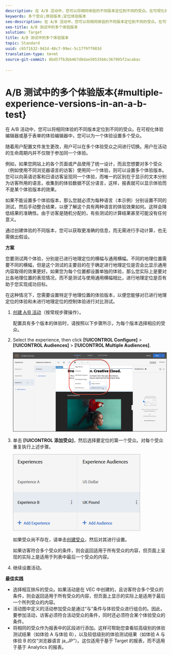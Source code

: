 ```yaml
---
description: 在 A/B 活动中，您可以将相同体验的不同版本定位到不同的受众。在可视化体验编辑器或基于表单的体验编辑器中，您可以为一个体验设置多个受众。
keywords: 多个受众;体验版本;定位体验版本
seo-description: 在 A/B 活动中，您可以将相同体验的不同版本定位到不同的受众。在可视化体验编辑器或基于表单的体验编辑器中，您可以为一个体验设置多个受众。
seo-title: A/B 测试中的多个体验版本
solution: Target
title: A/B 测试中的多个体验版本
topic: Standard
uuid: c6571632-942d-48c7-99ec-5c17f9ff983d
translation-type: tm+mt
source-git-commit: 8bd57fb3bb467d8dae50535b6c367995f2acabac

---
```



# A/B 测试中的多个体验版本{#multiple-experience-versions-in-an-a-b-test}

在 A/B 活动中，您可以将相同体验的不同版本定位到不同的受众。在可视化体验编辑器或基于表单的体验编辑器中，您可以为一个体验设置多个受众。

随着用户配置文件发生更改，用户可以在多个体验受众之间进行切换。用户在活动的生命周期内并不仅限于参加同一个体验。

例如，如果您网站上的各个页面或产品使用了统一设计，而且您想要对多个受众（例如使用不同浏览器语言的访客）使用同一个体验，则可以设置多个体验版本。您可以向英语访客和日语访客呈现同一个体验，而唯一的区别在于显示的文本分别为访客所用的语言。收集到的体验数据不区分语言，这样，报表就可以显示体验而不是某个体验版本的效果。

如果不能设置多个体验版本，那么您就必须为每种语言（本示例）分别设置不同的测试，然后手动整合结果，以便了解这个具有两种语言的体验效果如何。这样会降低结果的准确性。由于访客是随机分配的，有些测试的计算结果甚至可能没有任何意义。

通过创建体验的不同版本，您可以获取更准确的信息，而无需进行手动计算，也无需做出假设。

**方案**

您要测试两个体验，分别是已进行地理定位的横幅与通用横幅。不同的地理位置需要不同的横幅，但是这个测试的主要目的在于确定进行地理定位是否会比显示通用内容取得的效果更好。如果您为每个位置都设置单独的体验，那么您实际上是要对比各地理位置的表现情况，而不是测试与使用通用横幅相比，进行地理定位是否有助于您实现成功目标。

在这种情况下，您需要设置特定于地理位置的体验版本，以便您能够对已进行地理定位的体验和未进行地理定位的控制体验进行对比测试。

1. [创建 A/B 活动](../../../c-activities/t-test-ab/t-test-create-ab/test-create-ab.md#task_68C8079BF9FF4625A3BD6680D554BB72)（按常规步骤操作）。

   配置具有多个版本的体验时，请按照以下步骤所示，为每个版本选择相应的受众。

1. Select the experience, then click **[!UICONTROL Configure]** &gt; **[!UICONTROL Audiences]** &gt; **[!UICONTROL Multiple Audiences]**.

   ![多个受众选项](/help/c-activities/t-test-ab/t-test-create-ab/assets/multiple-audiences-new.png)

1. 单击 **[!UICONTROL 添加受众]**，然后选择要定位的第一个受众。对每个受众重复执行上述步骤。

   ![](assets/exp-versions.png)

   如果受众尚不存在，请单击[创建受众](../../../c-target/c-audiences/create-audience.md#task_E18BD77A9A8F4ED0AC50569F94556558)，然后对其进行设置。

   如果访客符合多个受众的条件，则会返回适用于所有受众的内容，但页面上呈现的实际上是适用于列表中最后一个受众的内容。

1. 继续设置活动。

**最佳实践**

* 选择相互排斥的受众。如果活动是在 VEC 中创建的，且访客符合多个受众的条件，则会返回适用于所有受众的内容，但页面上显示的实际上是适用于最后一个所列受众的内容。
* 活动图中定义的活动参加受众是通过“与”条件与体验受众进行组合的。因此，要参加活动，访客必须符合活动受众的条件，同时还必须符合某个体验受众的条件。
* 将相同的受众作为报表中的区段进行添加。这样可帮助您查看较高级别的体验测试结果（如体验 A 与体验 B），以及较低级别的体验测试结果（如体验 A 与体验 B 的仅“浏览器语言 ja_JP”）。这仅适用于基于 Target 的报表，而不适用于基于 Analytics 的报表。

